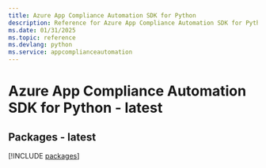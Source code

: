 ```yaml
---
title: Azure App Compliance Automation SDK for Python
description: Reference for Azure App Compliance Automation SDK for Python
ms.date: 01/31/2025
ms.topic: reference
ms.devlang: python
ms.service: appcomplianceautomation
---
```

# Azure App Compliance Automation SDK for Python - latest
## Packages - latest
[!INCLUDE [packages](app-compliance-automation-index.md)]